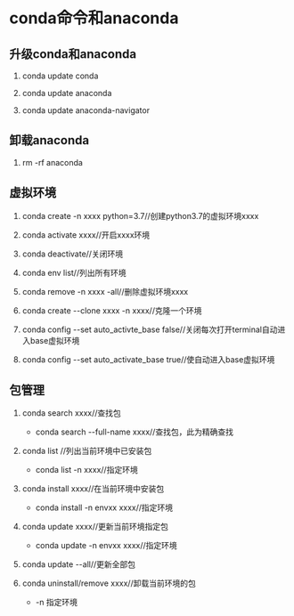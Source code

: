 # conda命令和anaconda

## 升级conda和anaconda

1. conda update conda

2. conda update anaconda

3. conda update anaconda-navigator

## 卸载anaconda

1. rm -rf anaconda

## 虚拟环境

1. conda create -n xxxx python=3.7//创建python3.7的虚拟环境xxxx

2. conda activate xxxx//开启xxxx环境

3. conda deactivate//关闭环境

4. conda env list//列出所有环境

5. conda remove -n xxxx -all//删除虚拟环境xxxx

6. conda create --clone xxxx -n xxxx//克隆一个环境

7. conda config --set auto_activte_base false//关闭每次打开terminal自动进入base虚拟环境

8. conda config --set auto_activate_base true//使自动进入base虚拟环境

## 包管理

1. conda search xxxx//查找包
   - conda search --full-name xxxx//查找包，此为精确查找

2. conda list //列出当前环境中已安装包
   - conda list -n xxxx//指定环境

3. conda install xxxx//在当前环境中安装包
   - conda install -n envxx xxxx//指定环境

4. conda update xxxx//更新当前环境指定包
   - conda update -n envxx xxxx//指定环境

5. conda update --all//更新全部包

6. conda uninstall/remove xxxx//卸载当前环境的包
   - -n 指定环境
